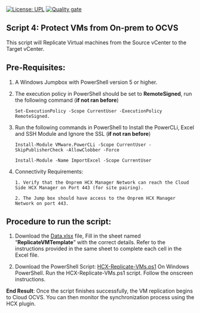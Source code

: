 [![License: UPL](https://img.shields.io/badge/license-UPL-green)](https://img.shields.io/badge/license-UPL-green) [![Quality gate](https://sonarcloud.io/api/project_badges/quality_gate?project=oracle-devrel_vmware-hcx-automation)](https://sonarcloud.io/dashboard?id=oracle-devrel_vmware-hcx-automation)

## Script 4: Protect VMs from On-prem to OCVS 
This script will Replicate Virtual machines from the Source vCenter to the Target vCenter.

## Pre-Requisites:

1.	A Windows Jumpbox with PowerShell version 5 or higher.
2.	The execution policy in PowerShell should be set to **RemoteSigned**, run the following command (**if not ran before**)
      ```
      Set-ExecutionPolicy -Scope CurrentUser -ExecutionPolicy RemoteSigned.
      ```
3.	Run the following commands in PowerShell to Install the PowerCLi, Excel and SSH Module and Ignore the SSL (**if not ran before**)

      ```
      Install-Module VMware.PowerCLi -Scope CurrentUser -SkipPublisherCheck -AllowClobber -Force
      ```
      ```
      Install-Module -Name ImportExcel -Scope CurrentUser
      ```

4.    Connectivity Requirements:

      ```1. Verify that the Onprem HCX Manager Network can reach the Cloud Side HCX Manager on Port 443 (for site pairing).```
  
      ```2. The Jump box should have access to the Onprem HCX Manager Network on port 443.```
      
## Procedure to run the script:
1. Download the [Data.xlsx](https://github.com/oracle-devrel/vmware-hcx-automation/blob/develop/Data.xlsx) file, Fill in the sheet named “**ReplicateVMTemplate**” with the correct details. Refer to the instructions provided in the same sheet to complete each cell in the Excel file.

2. Download the PowerShell Script: [HCX-Replicate-VMs.ps1](https://github.com/oracle-devrel/vmware-hcx-automation/blob/develop/HCX-Replicate-VMs.ps1)
On Windows PowerShell. Run the HCX-Replicate-VMs.ps1 script. Follow the onscreen instructions.


**End Result**: Once the script finishes successfully, the VM replication begins to Cloud OCVS. You can then monitor the synchronization process using the HCX plugin.
